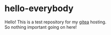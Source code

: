 # hello-everybody

Hello!
This is a test repository for my [gitea](https://git.kawuka.xyz/kawuka/hello-everybody) hosting. \
So nothing important going on here!
